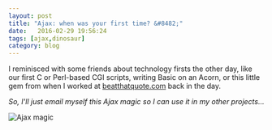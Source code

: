 ```yaml
---
layout: post
title: "Ajax: when was your first time? &#8482;"
date:   2016-02-29 19:56:24
tags: [ajax,dinosaur]
category: blog
---
```


I reminisced with some friends about technology firsts the other day, like our first C or Perl-based CGI scripts, writing Basic on an Acorn, or this little gem from when I worked at [beatthatquote.com](http://beatthatquote.com/) back in the day.

_So, I'll just email myself this Ajax magic so I can use it in my other projects..._

![Ajax magic](/assets/{{page.id}}/ajax.png)
